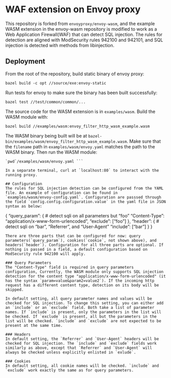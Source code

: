 # WAF extension on Envoy proxy

This repository is forked from `envoyproxy/envoy-wasm`, and the example WASM
extension in the envoy-wasm repository is modified to work as a Web Application Firewall(WAF) that
can detect SQL injection. The rules for detection are aligned with ModSecurity
rules 942100 and 942101, and SQL injection is detected with methods from
libinjection.

## Deployment
From the root of the repository, build static binary of envoy proxy:

```bazel build -c opt //source/exe:envoy-static```

Run tests for envoy to make sure the binary has been built successfully:

```bazel test //test/common/common/...```

The source code for the WASM extension is in `examples/wasm`. Build the WASM module with:

```bazel build //examples/wasm:envoy_filter_http_wasm_example.wasm```

The WASM binary being built will be at
`bazel-bin/examples/wasm/envoy_filter_http_wasm_example.wasm`. Make sure that the `filename` path in `examples/wasm/envoy.yaml` matches the path to the WASM binary. Then run the WASM module:

``` sudo bazel-bin/source/exe/envoy-static -l trace --concurrency 1 -c
`pwd`/examples/wasm/envoy.yaml ```

In a separate terminal, curl at `localhost:80` to interact with the running proxy.

## Configuration
The rules for SQL injection detection can be configured from the YAML file. An example of configuration can be found in `examples/wasm/envoy-config.yaml`. Configuration are passsed through the field `config.config.configuration.value` in the yaml file in JSON syntax as below:

```
{
  “query_param”: {
    # detect sqli on all parameters but “foo”
    “Content-Type”: “application/x-www-form-urlencoded”,
    “exclude”: [“foo”]
   },
   “header”: {
     # detect sqli on “bar”, “Referrer”, and “User-Agent”
     “include”: [“bar”]
   }
}
```
There are three parts that can be configured for now: query parameters(`query_param`), cookies(`cookie`, not shown above), and headers(`header`). Configuration for all three parts are optional. If nothing is passed in a field, a default configuration based on ModSecurity rule 942100 will apply.

### Query Parameters
The "Content-Type" field is required in query parameters configuration, Currently, the WASM module only supports SQL injection detection for the content type "application/x-www-form-urlencoded" (it has the syntax `param=value&param2=value2`). If the incoming http request has a different content type, detection on its body will be skipped.

In default setting, all query parameter names and values will be checked for SQL injection. To change this setting, you can either add an `include` or an `exclude` field. Both take a list of parameter names. If `include` is present, only the parameters in the list will be checked. If `exclude` is present, all but the parameters in the list will be checked. `include` and `exclude` are not expected to be present at the same time.

### Headers
In default setting, the `Referrer` and `User-Agent` headers will be checked for SQL injection. The `include` and `exclude` fields work similarly as above, except that `Referrer` and `User-Agent` will always be checked unless explicitly enlisted in `exlude`.

### Cookies
In default setting, all cookie names will be checked. `include` and `exclude` work exactly the same as for query parameters.
